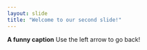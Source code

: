 ```yaml
---
layout: slide
title: "Welcome to our second slide!"
---
```

**A funny caption**
Use the left arrow to go back!
